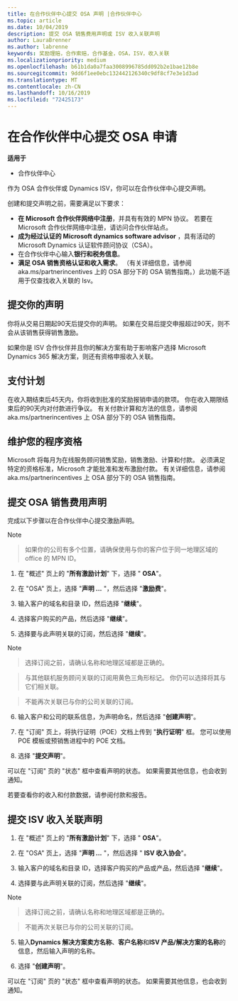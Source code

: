 ```yaml
---
title: 在合作伙伴中心提交 OSA 声明 |合作伙伴中心
ms.topic: article
ms.date: 10/04/2019
description: 提交 OSA 销售费用声明或 ISV 收入关联声明
author: LauraBrenner
ms.author: labrenne
keywords: 奖励理赔，合作索赔，合作基金，OSA，ISV，收入关联
ms.localizationpriority: medium
ms.openlocfilehash: b61b1da0a7faa3008996785dd092b2e1bae12b8e
ms.sourcegitcommit: 9dd6f1ee0ebc132442126340c9df8cf7e3e1d3ad
ms.translationtype: MT
ms.contentlocale: zh-CN
ms.lasthandoff: 10/16/2019
ms.locfileid: "72425173"
---
```

# <a name="submit-your-osa-claims-in-partner-center"></a>在合作伙伴中心提交 OSA 申请

**适用于**

-  合作伙伴中心

作为 OSA 合作伙伴或 Dynamics ISV，你可以在合作伙伴中心提交声明。 

创建和提交声明之前，需要满足以下要求： 
-   **在 Microsoft 合作伙伴网络中注册**，并具有有效的 MPN 协议。 若要在 Microsoft 合作伙伴网络中注册，请访问合作伙伴站点。 
-   **成为经过认证的 Microsoft dynamics software advisor** ，具有活动的 Microsoft Dynamics 认证软件顾问协议（CSA）。 
-   在合作伙伴中心输入**银行和税务信息**。 
-   **满足 OSA 销售资格认证和收入需求**。 （有关详细信息，请参阅 aka.ms/partnerincentives 上的 OSA 部分下的 OSA 销售指南。）此功能不适用于仅查找收入关联的 Isv。 

## <a name="submitting-your-claim"></a>提交你的声明

你将从交易日期起90天后提交你的声明。 如果在交易后提交申报超过90天，则不会从该销售获得销售激励。 

如果你是 ISV 合作伙伴并且你的解决方案有助于影响客户选择 Microsoft Dynamics 365 解决方案，则还有资格申报收入关联。   

## <a name="payment-schedule"></a>支付计划

在收入期结束后45天内，你将收到批准的奖励报销申请的款项。 你在收入期限结束后的90天内对付款进行争议。 有关付款计算和方法的信息，请参阅 aka.ms/partnerincentives 上 OSA 部分下的 OSA 销售指南。

## <a name="maintaining-your-program-eligibility"></a>维护您的程序资格

Microsoft 将每月为在线服务顾问销售奖励，销售激励、计算和付款。 必须满足特定的资格标准，Microsoft 才能批准和发布激励付款。 有关详细信息，请参阅 aka.ms/partnerincentives 上 OSA 部分下的 OSA 销售指南。

## <a name="submit-an-osa-sell-fee-claim"></a>提交 OSA 销售费用声明

完成以下步骤以在合作伙伴中心提交激励声明。  

>[!NOTE]

>如果你的公司有多个位置，请确保使用与你的客户位于同一地理区域的 office 的 MPN ID。 

1.  在 "概述" 页上的 "**所有激励计划**" 下，选择 " **OSA**"。

2.  在 "OSA" 页上，选择 "**声明 ...** "，然后选择 "**激励费**"。

3.  输入客户的域名和目录 ID，然后选择 "**继续**"。 

4.  选择客户购买的产品，然后选择 "**继续**"。 

5.  选择要与此声明关联的订阅，然后选择 "**继续**"。

>[!NOTE]

>选择订阅之前，请确认名称和地理区域都是正确的。 

>与其他联机服务顾问关联的订阅用黄色三角形标记。 你仍可以选择将其与它们相关联。 

>不能再次关联已与你的公司关联的订阅。  

6.  输入客户和公司的联系信息，为声明命名，然后选择 "**创建声明**"。 

7.  在 "订阅" 页上，将执行证明（POE）文档上传到 "**执行证明**" 框。 您可以使用 POE 模板或预销售进程中的 POE 文档。 

8.  选择 "**提交声明**"。    

可以在 "订阅" 页的 "状态" 框中查看声明的状态。 如果需要其他信息，也会收到通知。

若要查看你的收入和付款数据，请参阅付款和报告。 
 
## <a name="submit-an-isv-revenue-association-claim"></a>提交 ISV 收入关联声明

1.  在 "概述" 页上的 "**所有激励计划**" 下，选择 " **OSA**"。

2.  在 "OSA" 页上，选择 "**声明 ...** "，然后选择 " **ISV 收入协会**"。

3.  输入客户的域名和目录 ID，选择客户购买的产品或产品，然后选择 "**继续**"。 

4.  选择要与此声明关联的订阅，然后选择 "**继续**"。

>[!NOTE]

>选择订阅之前，请确认名称和地理区域都是正确的。 

>不能再次关联已与你的公司关联的订阅。  

5.  输入**Dynamics 解决方案卖方名称**、**客户名称**和**ISV 产品/解决方案的名称**的信息，然后输入声明的名称。 

6.  选择 "**创建声明**"。 

可以在 "订阅" 页的 "状态" 框中查看声明的状态。 如果需要其他信息，也会收到通知。
